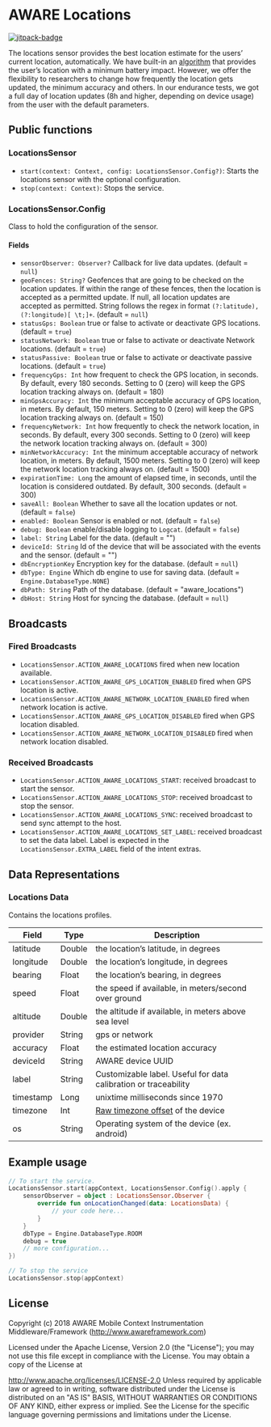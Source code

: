 # AWARE Locations

[![jitpack-badge](https://jitpack.io/v/awareframework/com.aware.android.sensor.locations.svg)](https://jitpack.io/#awareframework/com.aware.android.sensor.locations)

The locations sensor provides the best location estimate for the users’ current location, automatically. We have built-in an [algorithm][2] that provides the user’s location with a minimum battery impact. However, we offer the flexibility to researchers to change how frequently the location gets updated, the minimum accuracy and others. In our endurance tests, we got a full day of location updates (8h and higher, depending on device usage) from the user with the default parameters.

## Public functions

### LocationsSensor

+ `start(context: Context, config: LocationsSensor.Config?)`: Starts the locations sensor with the optional configuration.
+ `stop(context: Context)`: Stops the service.

### LocationsSensor.Config

Class to hold the configuration of the sensor.

#### Fields

+ `sensorObserver: Observer?` Callback for live data updates. (default = `null`)
+ `geoFences: String?` Geofences that are going to be checked on the location updates. If within the range of these fences, then the location is accepted as a permitted update. If null, all location updates are accepted as permitted. String follows the regex in format `(?:latitude),(?:longitude)[ \t;]+`. (default = `null`)
+ `statusGps: Boolean` true or false to activate or deactivate GPS locations. (default = `true`)
+ `statusNetwork: Boolean` true or false to activate or deactivate Network locations. (default = `true`)
+ `statusPassive: Boolean` true or false to activate or deactivate passive locations. (default = `true`)
+ `frequencyGps: Int` how frequent to check the GPS location, in seconds. By default, every 180 seconds. Setting to 0 (zero) will keep the GPS location tracking always on. (default = 180)
+ `minGpsAccuracy: Int`  the minimum acceptable accuracy of GPS location, in meters. By default, 150 meters. Setting to 0 (zero) will keep the GPS location tracking always on. (default = 150)
+ `frequencyNetwork: Int` how frequently to check the network location, in seconds. By default, every 300 seconds. Setting to 0 (zero) will keep the network location tracking always on. (default = 300)
+ `minNetworkAccuracy: Int` the minimum acceptable accuracy of network location, in meters. By default, 1500 meters. Setting to 0 (zero) will keep the network location tracking always on. (default = 1500)
+ `expirationTime: Long` the amount of elapsed time, in seconds, until the location is considered outdated. By default, 300 seconds. (default = 300)
+ `saveAll: Boolean` Whether to save all the location updates or not. (default = `false`)
+ `enabled: Boolean` Sensor is enabled or not. (default = `false`)
+ `debug: Boolean` enable/disable logging to `Logcat`. (default = `false`)
+ `label: String` Label for the data. (default = "")
+ `deviceId: String` Id of the device that will be associated with the events and the sensor. (default = "")
+ `dbEncryptionKey` Encryption key for the database. (default = `null`)
+ `dbType: Engine` Which db engine to use for saving data. (default = `Engine.DatabaseType.NONE`)
+ `dbPath: String` Path of the database. (default = "aware_locations")
+ `dbHost: String` Host for syncing the database. (default = `null`)

## Broadcasts

### Fired Broadcasts

+ `LocationsSensor.ACTION_AWARE_LOCATIONS` fired when new location available.
+ `LocationsSensor.ACTION_AWARE_GPS_LOCATION_ENABLED` fired when GPS location is active.
+ `LocationsSensor.ACTION_AWARE_NETWORK_LOCATION_ENABLED` fired when network location is active.
+ `LocationsSensor.ACTION_AWARE_GPS_LOCATION_DISABLED` fired when GPS location disabled.
+ `LocationsSensor.ACTION_AWARE_NETWORK_LOCATION_DISABLED` fired when network location disabled.

### Received Broadcasts

+ `LocationsSensor.ACTION_AWARE_LOCATIONS_START`: received broadcast to start the sensor.
+ `LocationsSensor.ACTION_AWARE_LOCATIONS_STOP`: received broadcast to stop the sensor.
+ `LocationsSensor.ACTION_AWARE_LOCATIONS_SYNC`: received broadcast to send sync attempt to the host.
+ `LocationsSensor.ACTION_AWARE_LOCATIONS_SET_LABEL`: received broadcast to set the data label. Label is expected in the `LocationsSensor.EXTRA_LABEL` field of the intent extras.

## Data Representations

### Locations Data

Contains the locations profiles.

| Field     | Type   | Description                                                     |
| --------- | ------ | --------------------------------------------------------------- |
| latitude  | Double | the location’s latitude, in degrees                            |
| longitude | Double | the location’s longitude, in degrees                           |
| bearing   | Float  | the location’s bearing, in degrees                             |
| speed     | Float  | the speed if available, in meters/second over ground            |
| altitude  | Double | the altitude if available, in meters above sea level            |
| provider  | String | gps or network                                                  |
| accuracy  | Float  | the estimated location accuracy                                 |
| deviceId  | String | AWARE device UUID                                               |
| label     | String | Customizable label. Useful for data calibration or traceability |
| timestamp | Long   | unixtime milliseconds since 1970                                |
| timezone  | Int    | [Raw timezone offset][1] of the device                          |
| os        | String | Operating system of the device (ex. android)                    |

## Example usage

```kotlin
// To start the service.
LocationsSensor.start(appContext, LocationsSensor.Config().apply {
    sensorObserver = object : LocationsSensor.Observer {
        override fun onLocationChanged(data: LocationsData) {
            // your code here...
        }
    }
    dbType = Engine.DatabaseType.ROOM
    debug = true
    // more configuration...
})

// To stop the service
LocationsSensor.stop(appContext)
```

## License

Copyright (c) 2018 AWARE Mobile Context Instrumentation Middleware/Framework (http://www.awareframework.com)

Licensed under the Apache License, Version 2.0 (the "License"); you may not use this file except in compliance with the License. You may obtain a copy of the License at

http://www.apache.org/licenses/LICENSE-2.0
Unless required by applicable law or agreed to in writing, software distributed under the License is distributed on an "AS IS" BASIS, WITHOUT WARRANTIES OR CONDITIONS OF ANY KIND, either express or implied. See the License for the specific language governing permissions and limitations under the License.

[1]: https://developer.android.com/reference/java/util/TimeZone#getRawOffset()
[2]: http://developer.android.com/guide/topics/location/strategies.html